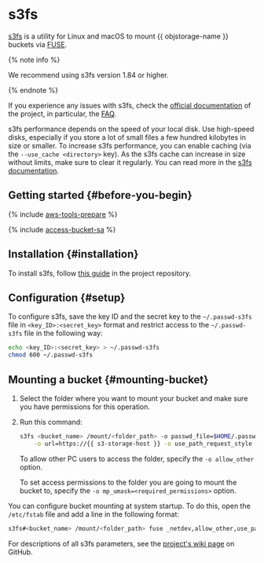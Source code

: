 # s3fs

[s3fs](https://github.com/s3fs-fuse/s3fs-fuse) is a utility for Linux and macOS to mount {{ objstorage-name }} buckets via [FUSE](https://en.wikipedia.org/wiki/Filesystem_in_Userspace).

{% note info %}

We recommend using s3fs version 1.84 or higher.

{% endnote %}

If you experience any issues with s3fs, check the [official documentation](https://github.com/s3fs-fuse/s3fs-fuse/wiki) of the project, in particular, the [FAQ](https://github.com/s3fs-fuse/s3fs-fuse/wiki/FAQ).

s3fs performance depends on the speed of your local disk. Use high-speed disks, especially if you store a lot of small files a few hundred kilobytes in size or smaller. To increase s3fs performance, you can enable caching (via the `--use_cache <directory>` key). As the s3fs cache can increase in size without limits, make sure to clear it regularly. You can read more in the [s3fs documentation](https://github.com/s3fs-fuse/s3fs-fuse/wiki/Fuse-Over-Amazon#details).

## Getting started {#before-you-begin}

{% include [aws-tools-prepare](../../_includes/aws-tools/aws-tools-prepare.md) %}

{% include [access-bucket-sa](../../_includes/storage/access-bucket-sa.md) %}

## Installation {#installation}

To install s3fs, follow [this guide](https://github.com/s3fs-fuse/s3fs-fuse#installation) in the project repository.

## Configuration {#setup}

To configure s3fs, save the key ID and the secret key to the `~/.passwd-s3fs` file in `<key_ID>:<secret_key>` format and restrict access to the `~/.passwd-s3fs` file in the following way:

```bash
echo <key_ID>:<secret_key> > ~/.passwd-s3fs
chmod 600 ~/.passwd-s3fs
```

## Mounting a bucket {#mounting-bucket}

1. Select the folder where you want to mount your bucket and make sure you have permissions for this operation.
1. Run this command:

    ```bash
    s3fs <bucket_name> /mount/<folder_path> -o passwd_file=$HOME/.passwd-s3fs \
        -o url=https://{{ s3-storage-host }} -o use_path_request_style
    ```

   To allow other PC users to access the folder, specify the `-o allow_other` option.
   
   To set access permissions to the folder you are going to mount the bucket to, specify the `-o mp_umask=<required_permissions>` option.

You can configure bucket mounting at system startup. To do this, open the `/etc/fstab` file and add a line in the following format:

```bash
s3fs#<bucket_name> /mount/<folder_path> fuse _netdev,allow_other,use_path_request_style,url=https://{{ s3-storage-host }},passwd_file=/home/<username>/.passwd-s3fs 0 0
```

For descriptions of all s3fs parameters, see the [project's wiki page](https://github.com/s3fs-fuse/s3fs-fuse/wiki/Fuse-Over-Amazon) on GitHub.

